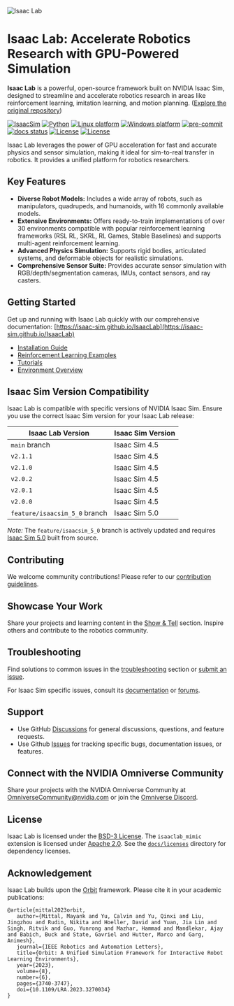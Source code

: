 ![Isaac Lab](docs/source/_static/isaaclab.jpg)

# Isaac Lab: Accelerate Robotics Research with GPU-Powered Simulation

**Isaac Lab** is a powerful, open-source framework built on NVIDIA Isaac Sim, designed to streamline and accelerate robotics research in areas like reinforcement learning, imitation learning, and motion planning.  ([Explore the original repository](https://github.com/isaac-sim/IsaacLab))

[![IsaacSim](https://img.shields.io/badge/IsaacSim-4.5.0-silver.svg)](https://docs.isaacsim.omniverse.nvidia.com/latest/index.html)
[![Python](https://img.shields.io/badge/python-3.10-blue.svg)](https://docs.python.org/3/whatsnew/3.10.html)
[![Linux platform](https://img.shields.io/badge/platform-linux--64-orange.svg)](https://releases.ubuntu.com/20.04/)
[![Windows platform](https://img.shields.io/badge/platform-windows--64-orange.svg)](https://www.microsoft.com/en-us/)
[![pre-commit](https://img.shields.io/github/actions/workflow/status/isaac-sim/IsaacLab/pre-commit.yaml?logo=pre-commit&logoColor=white&label=pre-commit&color=brightgreen)](https://github.com/isaac-sim/IsaacLab/actions/workflows/pre-commit.yaml)
[![docs status](https://img.shields.io/github/actions/workflow/status/isaac-sim/IsaacLab/docs.yaml?label=docs&color=brightgreen)](https://github.com/isaac-sim/IsaacLab/actions/workflows/docs.yaml)
[![License](https://img.shields.io/badge/license-BSD--3-yellow.svg)](https://opensource.org/licenses/BSD-3-Clause)
[![License](https://img.shields.io/badge/license-Apache--2.0-yellow.svg)](https://opensource.org/license/apache-2-0)

Isaac Lab leverages the power of GPU acceleration for fast and accurate physics and sensor simulation, making it ideal for sim-to-real transfer in robotics. It provides a unified platform for robotics researchers.

## Key Features

*   **Diverse Robot Models:** Includes a wide array of robots, such as manipulators, quadrupeds, and humanoids, with 16 commonly available models.
*   **Extensive Environments:** Offers ready-to-train implementations of over 30 environments compatible with popular reinforcement learning frameworks (RSL RL, SKRL, RL Games, Stable Baselines) and supports multi-agent reinforcement learning.
*   **Advanced Physics Simulation:** Supports rigid bodies, articulated systems, and deformable objects for realistic simulations.
*   **Comprehensive Sensor Suite:** Provides accurate sensor simulation with RGB/depth/segmentation cameras, IMUs, contact sensors, and ray casters.

## Getting Started

Get up and running with Isaac Lab quickly with our comprehensive documentation: [https://isaac-sim.github.io/IsaacLab](https://isaac-sim.github.io/IsaacLab)

*   [Installation Guide](https://isaac-sim.github.io/IsaacLab/main/source/setup/installation/index.html#local-installation)
*   [Reinforcement Learning Examples](https://isaac-sim.github.io/IsaacLab/main/source/overview/reinforcement-learning/rl_existing_scripts.html)
*   [Tutorials](https://isaac-sim.github.io/IsaacLab/main/source/tutorials/index.html)
*   [Environment Overview](https://isaac-sim.github.io/IsaacLab/main/source/overview/environments.html)

## Isaac Sim Version Compatibility

Isaac Lab is compatible with specific versions of NVIDIA Isaac Sim. Ensure you use the correct Isaac Sim version for your Isaac Lab release:

| Isaac Lab Version             | Isaac Sim Version |
| ----------------------------- | ----------------- |
| `main` branch                 | Isaac Sim 4.5     |
| `v2.1.1`                      | Isaac Sim 4.5     |
| `v2.1.0`                      | Isaac Sim 4.5     |
| `v2.0.2`                      | Isaac Sim 4.5     |
| `v2.0.1`                      | Isaac Sim 4.5     |
| `v2.0.0`                      | Isaac Sim 4.5     |
| `feature/isaacsim_5_0` branch | Isaac Sim 5.0     |

*Note:* The `feature/isaacsim_5_0` branch is actively updated and requires [Isaac Sim 5.0](https://github.com/isaac-sim/IsaacSim) built from source.

## Contributing

We welcome community contributions!  Please refer to our [contribution guidelines](https://isaac-sim.github.io/IsaacLab/main/source/refs/contributing.html).

## Showcase Your Work

Share your projects and learning content in the [Show & Tell](https://github.com/isaac-sim/IsaacLab/discussions/categories/show-and-tell) section. Inspire others and contribute to the robotics community.

## Troubleshooting

Find solutions to common issues in the [troubleshooting](https://isaac-sim.github.io/IsaacLab/main/source/refs/troubleshooting.html) section or [submit an issue](https://github.com/isaac-sim/IsaacLab/issues).

For Isaac Sim specific issues, consult its [documentation](https://docs.omniverse.nvidia.com/app_isaacsim/app_isaacsim/overview.html) or [forums](https://forums.developer.nvidia.com/c/agx-autonomous-machines/isaac/67).

## Support

*   Use GitHub [Discussions](https://github.com/isaac-sim/IsaacLab/discussions) for general discussions, questions, and feature requests.
*   Use Github [Issues](https://github.com/isaac-sim/IsaacLab/issues) for tracking specific bugs, documentation issues, or features.

## Connect with the NVIDIA Omniverse Community

Share your projects with the NVIDIA Omniverse Community at OmniverseCommunity@nvidia.com or join the [Omniverse Discord](https://discord.com/invite/nvidiaomniverse).

## License

Isaac Lab is licensed under the [BSD-3 License](LICENSE).  The `isaaclab_mimic` extension is licensed under [Apache 2.0](LICENSE-mimic). See the [`docs/licenses`](docs/licenses) directory for dependency licenses.

## Acknowledgement

Isaac Lab builds upon the [Orbit](https://isaac-orbit.github.io/) framework. Please cite it in your academic publications:

```
@article{mittal2023orbit,
   author={Mittal, Mayank and Yu, Calvin and Yu, Qinxi and Liu, Jingzhou and Rudin, Nikita and Hoeller, David and Yuan, Jia Lin and Singh, Ritvik and Guo, Yunrong and Mazhar, Hammad and Mandlekar, Ajay and Babich, Buck and State, Gavriel and Hutter, Marco and Garg, Animesh},
   journal={IEEE Robotics and Automation Letters},
   title={Orbit: A Unified Simulation Framework for Interactive Robot Learning Environments},
   year={2023},
   volume={8},
   number={6},
   pages={3740-3747},
   doi={10.1109/LRA.2023.3270034}
}
```